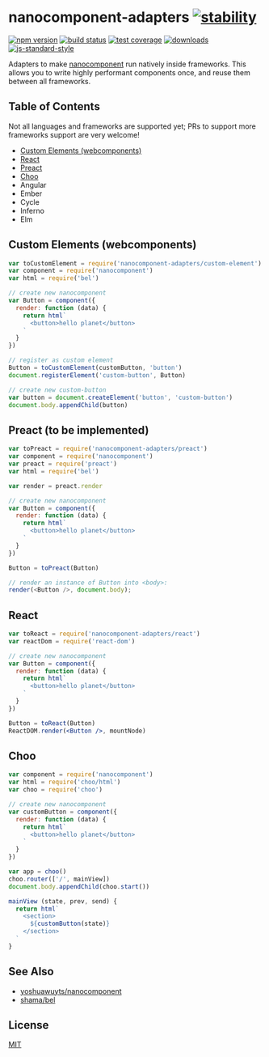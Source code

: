# nanocomponent-adapters [![stability][0]][1]
[![npm version][2]][3] [![build status][4]][5] [![test coverage][6]][7]
[![downloads][8]][9] [![js-standard-style][10]][11]

Adapters to make [nanocomponent][nc] run natively inside frameworks. This
allows you to write highly performant components once, and reuse them between
all frameworks.

## Table of Contents
Not all languages and frameworks are supported yet; PRs to support more
frameworks support are very welcome!
- [Custom Elements (webcomponents)](#custom-elements-webcomponents)
- [React](#react)
- [Preact](#preact)
- [Choo](#choo)
- Angular
- Ember
- Cycle
- Inferno
- Elm

## Custom Elements (webcomponents)
```js
var toCustomElement = require('nanocomponent-adapters/custom-element')
var component = require('nanocomponent')
var html = require('bel')

// create new nanocomponent
var Button = component({
  render: function (data) {
    return html`
      <button>hello planet</button>
    `
  }
})

// register as custom element
Button = toCustomElement(customButton, 'button')
document.registerElement('custom-button', Button)

// create new custom-button
var button = document.createElement('button', 'custom-button')
document.body.appendChild(button)
```

## Preact (to be implemented)
```js
var toPreact = require('nanocomponent-adapters/preact')
var component = require('nanocomponent')
var preact = require('preact')
var html = require('bel')

var render = preact.render

// create new nanocomponent
var Button = component({
  render: function (data) {
    return html`
      <button>hello planet</button>
    `
  }
})

Button = toPreact(Button)

// render an instance of Button into <body>:
render(<Button />, document.body);
```

## React
```jsx
var toReact = require('nanocomponent-adapters/react')
var reactDom = require('react-dom')

// create new nanocomponent
var Button = component({
  render: function (data) {
    return html`
      <button>hello planet</button>
    `
  }
})

Button = toReact(Button)
ReactDOM.render(<Button />, mountNode)
```

## Choo
```js
var component = require('nanocomponent')
var html = require('choo/html')
var choo = require('choo')

// create new nanocomponent
var customButton = component({
  render: function (data) {
    return html`
      <button>hello planet</button>
    `
  }
})

var app = choo()
choo.router(['/', mainView])
document.body.appendChild(choo.start())

mainView (state, prev, send) {
  return html`
    <section>
      ${customButton(state)}
    </section>
  `
}
```

## See Also
- [yoshuawuyts/nanocomponent][nc]
- [shama/bel](https://github.com/shama/bel)

## License
[MIT](https://tldrlegal.com/license/mit-license)

[0]: https://img.shields.io/badge/stability-experimental-orange.svg?style=flat-square
[1]: https://nodejs.org/api/documentation.html#documentation_stability_index
[2]: https://img.shields.io/npm/v/nanocomponent-adapters.svg?style=flat-square
[3]: https://npmjs.org/package/nanocomponent-adapters
[4]: https://img.shields.io/travis/yoshuawuyts/nanocomponent-adapters/master.svg?style=flat-square
[5]: https://travis-ci.org/yoshuawuyts/nanocomponent-adapters
[6]: https://img.shields.io/codecov/c/github/yoshuawuyts/nanocomponent-adapters/master.svg?style=flat-square
[7]: https://codecov.io/github/yoshuawuyts/nanocomponent-adapters
[8]: http://img.shields.io/npm/dm/nanocomponent-adapters.svg?style=flat-square
[9]: https://npmjs.org/package/nanocomponent-adapters
[10]: https://img.shields.io/badge/code%20style-standard-brightgreen.svg?style=flat-square
[11]: https://github.com/feross/standard
[nc]: https://github.com/yoshuawuyts/nanocomponent
